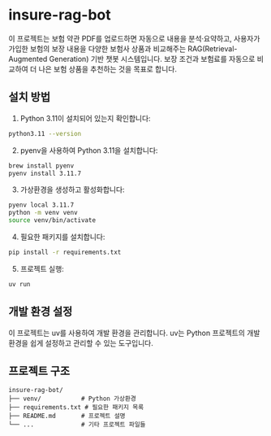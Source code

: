 # insure-rag-bot
이 프로젝트는 보험 약관 PDF를 업로드하면 자동으로 내용을 분석·요약하고, 사용자가 가입한 보험의 보장 내용을 다양한 보험사 상품과 비교해주는 RAG(Retrieval-Augmented Generation) 기반 챗봇 시스템입니다. 보장 조건과 보험료를 자동으로 비교하여 더 나은 보험 상품을 추천하는 것을 목표로 합니다.

## 설치 방법

1. Python 3.11이 설치되어 있는지 확인합니다:
```bash
python3.11 --version
```

2. pyenv을 사용하여 Python 3.11을 설치합니다:
```bash
brew install pyenv
pyenv install 3.11.7
```

3. 가상환경을 생성하고 활성화합니다:
```bash
pyenv local 3.11.7
python -m venv venv
source venv/bin/activate
```

4. 필요한 패키지를 설치합니다:
```bash
pip install -r requirements.txt
```

5. 프로젝트 실행:
```bash
uv run
```

## 개발 환경 설정

이 프로젝트는 uv를 사용하여 개발 환경을 관리합니다. uv는 Python 프로젝트의 개발 환경을 쉽게 설정하고 관리할 수 있는 도구입니다.

## 프로젝트 구조

```
insure-rag-bot/
├── venv/           # Python 가상환경
├── requirements.txt # 필요한 패키지 목록
├── README.md       # 프로젝트 설명
└── ...             # 기타 프로젝트 파일들
```
